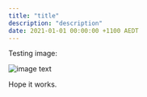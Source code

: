```yaml
---
title: "title"
description: "description"
date: 2021-01-01 00:00:00 +1100 AEDT
---
```


Testing image:

![image text](https://static.swedenborg.com.au/images/sbtb-cover.jpg)

Hope it works.

